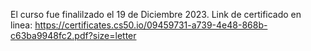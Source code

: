 El curso fue finalilzado el 19 de Diciembre 2023.
Link de certificado en linea: https://certificates.cs50.io/09459731-a739-4e48-868b-c63ba9948fc2.pdf?size=letter
